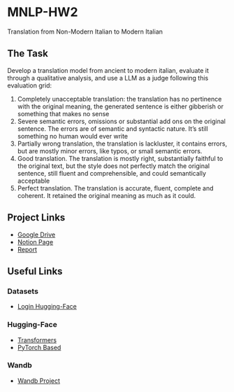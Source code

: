 # MNLP-HW2
Translation from Non-Modern Italian to Modern Italian

## The Task

Develop a translation model from ancient to modern italian, evaluate it through a qualitative analysis, and use a LLM as a judge following this evaluation grid:
1. Completely unacceptable translation: the translation has no pertinence with the original meaning, the generated sentence is either gibberish or something that makes no sense
2. Severe semantic errors, omissions or substantial add ons on the original sentence. The errors are of semantic and syntactic nature. It’s still something no human would ever write
3. Partially wrong translation, the translation is lackluster, it contains errors, but are mostly minor errors, like typos, or small semantic errors.
4. Good translation. The translation is mostly right, substantially faithful to the original text, but the style does not perfectly match the original sentence, still fluent and comprehensible, and could semantically acceptable
5. Perfect translation. The translation is accurate, fluent, complete and coherent. It retained the original meaning as much as it could.


## Project Links

- [Google Drive](https://drive.google.com/drive/folders/1DI9xBISV-m2VKB8hDYzfNh2FiU9ZNJSV?usp=share_link)
- [Notion Page](https://www.notion.so/team/1f554938-be81-8112-8c77-0042fa41402f/join)
- [Report](https://www.overleaf.com/project/5f64f1fb97c4c50001b60549)


## Useful Links

### Datasets
- [Login Hugging-Face](https://huggingface.co/docs/huggingface_hub/en/guides/cli)

### Hugging-Face
- [Transformers](https://huggingface.co/docs/transformers/en/index)
- [PyTorch Based](https://huggingface.co/models?library=pytorch)

### Wandb
- [Wandb Project](https://wandb.ai/pizzi-1995517-sapienza-universit-di-roma)